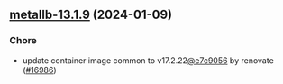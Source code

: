 

## [metallb-13.1.9](https://github.com/truecharts/charts/compare/metallb-13.1.8...metallb-13.1.9) (2024-01-09)

### Chore



- update container image common to v17.2.22[@e7c9056](https://github.com/e7c9056) by renovate ([#16986](https://github.com/truecharts/charts/issues/16986))